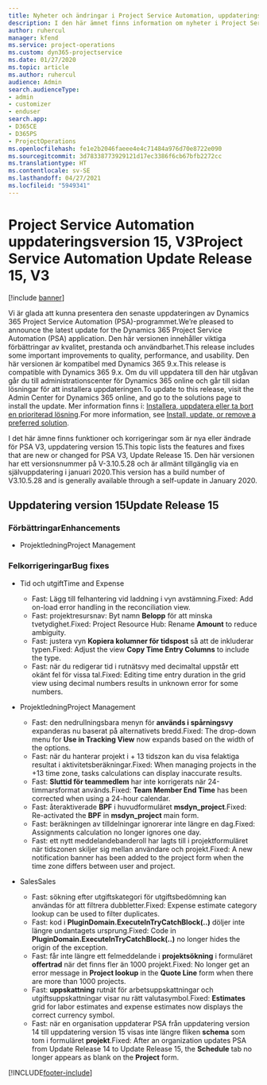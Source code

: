 ```yaml
---
title: Nyheter och ändringar i Project Service Automation, uppdateringsversion 15, version 3
description: I den här ämnet finns information om nyheter i Project Service Automation uppdatering version 15, V3.
author: ruhercul
manager: kfend
ms.service: project-operations
ms.custom: dyn365-projectservice
ms.date: 01/27/2020
ms.topic: article
ms.author: ruhercul
audience: Admin
search.audienceType:
- admin
- customizer
- enduser
search.app:
- D365CE
- D365PS
- ProjectOperations
ms.openlocfilehash: fe1e2b2046faeee4e4c71484a976d70e8722e090
ms.sourcegitcommit: 3d78338773929121d17ec3386f6cb67bfb2272cc
ms.translationtype: HT
ms.contentlocale: sv-SE
ms.lasthandoff: 04/27/2021
ms.locfileid: "5949341"
---
```

# <a name="project-service-automation-update-release-15-v3"></a><span data-ttu-id="ab4a5-103">Project Service Automation uppdateringsversion 15, V3</span><span class="sxs-lookup"><span data-stu-id="ab4a5-103">Project Service Automation Update Release 15, V3</span></span>

[!include [banner](../includes/psa-now-project-operations.md)]

<span data-ttu-id="ab4a5-104">Vi är glada att kunna presentera den senaste uppdateringen av Dynamics 365 Project Service Automation (PSA)-programmet.</span><span class="sxs-lookup"><span data-stu-id="ab4a5-104">We’re pleased to announce the latest update for the Dynamics 365 Project Service Automation (PSA) application.</span></span> <span data-ttu-id="ab4a5-105">Den här versionen innehåller viktiga förbättringar av kvalitet, prestanda och användbarhet.</span><span class="sxs-lookup"><span data-stu-id="ab4a5-105">This release includes some important improvements to quality, performance, and usability.</span></span> <span data-ttu-id="ab4a5-106">Den här versionen är kompatibel med Dynamics 365 9.x.</span><span class="sxs-lookup"><span data-stu-id="ab4a5-106">This release is compatible with Dynamics 365 9.x.</span></span> <span data-ttu-id="ab4a5-107">Om du vill uppdatera till den här utgåvan går du till administrationscenter för Dynamics 365 online och går till sidan lösningar för att installera uppdateringen.</span><span class="sxs-lookup"><span data-stu-id="ab4a5-107">To update to this release, visit the Admin Center for Dynamics 365 online, and go to the solutions page to install the update.</span></span> <span data-ttu-id="ab4a5-108">Mer information finns i: [Installera, uppdatera eller ta bort en prioriterad lösning](/power-platform/admin/install-remove-preferred-solution).</span><span class="sxs-lookup"><span data-stu-id="ab4a5-108">For more information, see [Install, update, or remove a preferred solution](/power-platform/admin/install-remove-preferred-solution).</span></span>

<span data-ttu-id="ab4a5-109">I det här ämne finns funktioner och korrigeringar som är nya eller ändrade för PSA V3, uppdatering version 15.</span><span class="sxs-lookup"><span data-stu-id="ab4a5-109">This topic lists the features and fixes that are new or changed for PSA V3, Update Release 15.</span></span> <span data-ttu-id="ab4a5-110">Den här versionen har ett versionsnummer på V-3.10.5.28 och är allmänt tillgänglig via en självuppdatering i januari 2020.</span><span class="sxs-lookup"><span data-stu-id="ab4a5-110">This version has a build number of V3.10.5.28 and is generally available through a self-update in January 2020.</span></span>

## <a name="update-release-15"></a><span data-ttu-id="ab4a5-111">Uppdatering version 15</span><span class="sxs-lookup"><span data-stu-id="ab4a5-111">Update Release 15</span></span> 

### <a name="enhancements"></a><span data-ttu-id="ab4a5-112">Förbättringar</span><span class="sxs-lookup"><span data-stu-id="ab4a5-112">Enhancements</span></span>

- <span data-ttu-id="ab4a5-113">Projektledning</span><span class="sxs-lookup"><span data-stu-id="ab4a5-113">Project Management</span></span>

### <a name="bug-fixes"></a><span data-ttu-id="ab4a5-114">Felkorrigeringar</span><span class="sxs-lookup"><span data-stu-id="ab4a5-114">Bug fixes</span></span>

- <span data-ttu-id="ab4a5-115">Tid och utgift</span><span class="sxs-lookup"><span data-stu-id="ab4a5-115">Time and Expense</span></span>

  - <span data-ttu-id="ab4a5-116">Fast: Lägg till felhantering vid laddning i vyn avstämning.</span><span class="sxs-lookup"><span data-stu-id="ab4a5-116">Fixed: Add on-load error handling in the reconciliation view.</span></span>
  - <span data-ttu-id="ab4a5-117">Fast: projektresursnav: Byt namn **Belopp** för att minska tvetydighet.</span><span class="sxs-lookup"><span data-stu-id="ab4a5-117">Fixed: Project Resource Hub: Rename **Amount** to reduce ambiguity.</span></span>
  - <span data-ttu-id="ab4a5-118">Fast: justera vyn **Kopiera kolumner för tidspost** så att de inkluderar typen.</span><span class="sxs-lookup"><span data-stu-id="ab4a5-118">Fixed: Adjust the view **Copy Time Entry Columns** to include the type.</span></span>
  - <span data-ttu-id="ab4a5-119">Fast: när du redigerar tid i rutnätsvy med decimaltal uppstår ett okänt fel för vissa tal.</span><span class="sxs-lookup"><span data-stu-id="ab4a5-119">Fixed: Editing time entry duration in the grid view using decimal numbers results in unknown error for some numbers.</span></span>

- <span data-ttu-id="ab4a5-120">Projektledning</span><span class="sxs-lookup"><span data-stu-id="ab4a5-120">Project Management</span></span>

  - <span data-ttu-id="ab4a5-121">Fast: den nedrullningsbara menyn för **används i spårningsvy** expanderas nu baserat på alternativets bredd.</span><span class="sxs-lookup"><span data-stu-id="ab4a5-121">Fixed: The drop-down menu for **Use in Tracking View** now expands based on the width of the options.</span></span>
  - <span data-ttu-id="ab4a5-122">Fast: när du hanterar projekt i + 13 tidszon kan du visa felaktiga resultat i aktivitetsberäkningar.</span><span class="sxs-lookup"><span data-stu-id="ab4a5-122">Fixed: When managing projects in the +13 time zone, tasks calculations can display inaccurate results.</span></span>
  - <span data-ttu-id="ab4a5-123">Fast: **Sluttid för teammedlem** har inte korrigerats när 24-timmarsformat används.</span><span class="sxs-lookup"><span data-stu-id="ab4a5-123">Fixed: **Team Member End Time** has been corrected when using a 24-hour calendar.</span></span>
  - <span data-ttu-id="ab4a5-124">Fast: återaktiverade **BPF** i huvudformuläret **msdyn_project**.</span><span class="sxs-lookup"><span data-stu-id="ab4a5-124">Fixed: Re-activated the **BPF** in **msdyn_project** main form.</span></span>
  - <span data-ttu-id="ab4a5-125">Fast: beräkningen av tilldelningar ignorerar inte längre en dag.</span><span class="sxs-lookup"><span data-stu-id="ab4a5-125">Fixed: Assignments calculation no longer ignores one day.</span></span>
  - <span data-ttu-id="ab4a5-126">Fast: ett nytt meddelandebanderoll har lagts till i projektformuläret när tidszonen skiljer sig mellan användare och projekt.</span><span class="sxs-lookup"><span data-stu-id="ab4a5-126">Fixed: A new notification banner has been added to the project form when the time zone differs between user and project.</span></span>

- <span data-ttu-id="ab4a5-127">Sales</span><span class="sxs-lookup"><span data-stu-id="ab4a5-127">Sales</span></span>

  - <span data-ttu-id="ab4a5-128">Fast: sökning efter utgiftskategori för utgiftsbedömning kan användas för att filtrera dubbletter.</span><span class="sxs-lookup"><span data-stu-id="ab4a5-128">Fixed: Expense estimate category lookup can be used to filter duplicates.</span></span>
  - <span data-ttu-id="ab4a5-129">Fast: kod i **PluginDomain.ExecuteInTryCatchBlock(..)** döljer inte längre undantagets ursprung.</span><span class="sxs-lookup"><span data-stu-id="ab4a5-129">Fixed: Code in **PluginDomain.ExecuteInTryCatchBlock(..)** no longer hides the origin of the exception.</span></span>
  - <span data-ttu-id="ab4a5-130">Fast: får inte längre ett felmeddelande i **projektsökning** i formuläret **offertrad** när det finns fler än 1000 projekt.</span><span class="sxs-lookup"><span data-stu-id="ab4a5-130">Fixed: No longer get an error message in **Project lookup** in the **Quote Line** form when there are more than 1000 projects.</span></span>
  - <span data-ttu-id="ab4a5-131">Fast: **uppskattning** rutnät för arbetsuppskattningar och utgiftsuppskattningar visar nu rätt valutasymbol.</span><span class="sxs-lookup"><span data-stu-id="ab4a5-131">Fixed: **Estimates** grid for labor estimates and expense estimates now displays the correct currency symbol.</span></span>
  - <span data-ttu-id="ab4a5-132">Fast: när en organisation uppdaterar PSA från uppdatering version 14 till uppdatering version 15 visas inte längre fliken **schema** som tom i formuläret **projekt**.</span><span class="sxs-lookup"><span data-stu-id="ab4a5-132">Fixed: After an organization updates PSA from Update Release 14 to Update Release 15, the **Schedule** tab no longer appears as blank on the **Project** form.</span></span>


[!INCLUDE[footer-include](../includes/footer-banner.md)]